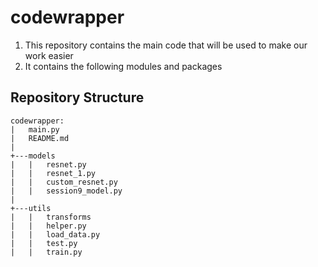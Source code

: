 # codewrapper

1. This repository contains the main code that will be used to make our work easier
2. It contains the following modules and packages

## Repository Structure
```
codewrapper:
|   main.py
|   README.md
|
+---models
|   |   resnet.py
|   |   resnet_1.py
|   |   custom_resnet.py
|   |   session9_model.py
|
+---utils
|   |   transforms
|   |   helper.py
|   |   load_data.py
|   |   test.py
|   |   train.py

```

